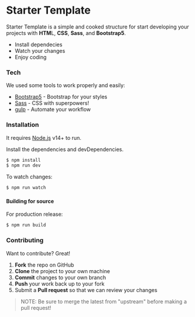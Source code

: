 # Starter Template

Starter Template is a simple and cooked structure for start developing your projects with **HTM**L, **CSS**, **Sass**, and **Bootstrap5**.

  - Install dependecies
  - Watch your changes
  - Enjoy coding


### Tech

We used some tools to work properly and easily:

* [Bootstrap5](https://getbootstrap.com/) - Bootstrap for your styles
* [Sass](https://sass-lang.com/) - CSS with superpowers!
* [gulp](https://gulpjs.com/) - Automate your workflow


### Installation

It requires [Node.js](https://nodejs.org/) v14+ to run.

Install the dependencies and devDependencies.

```sh
$ npm install
$ npm run dev
```

To watch changes:
```sh
$ npm run watch
```

#### Building for source
For production release:

```sh
$ npm run build
```

### Contributing
Want to contribute? Great!

 1. **Fork** the repo on GitHub
 2. **Clone** the project to your own machine
 3. **Commit** changes to your own branch
 4. **Push** your work back up to your fork
 5. Submit a **Pull request** so that we can review your changes
 
> NOTE: Be sure to merge the latest from "upstream" before making a pull request!
